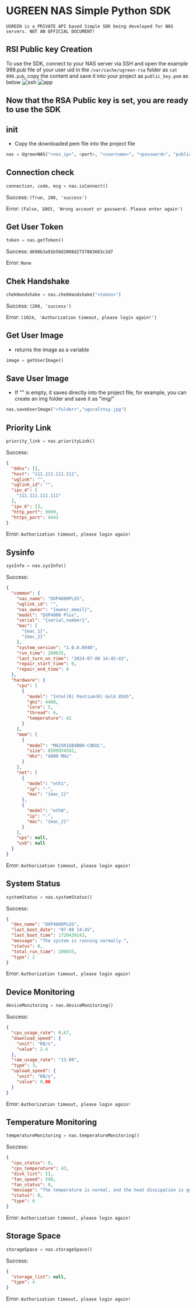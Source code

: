 # UGREEN NAS Simple Python SDK
```
UGREEN is a PRIVATE API based Simple SDK being developed for NAS servers. NOT AN OFFICIAL DOCUMENT! 
```
## RSI Public key Creation
To use the SDK, connect to your NAS server via SSH and open the example 999.pub file of your user uid in the ```/var/cache/ugreen-rsa``` folder as ```cat 999.pub```, copy the content and save it into your project as ```public_key.pem``` as below
![ssh](https://i.imgur.com/CnMm2jN.png)
![app](https://i.imgur.com/HLOdOvs.png)

## Now that the RSA Public key is set, you are ready to use the SDK

## init

- Copy the downloaded pem file into the project file
```python
nas = UgreenNAS("<nas_ip>", <port>, "<username>", "<password>", "public_key.pem")
```
## Connection check
```python
connection, code, msg = nas.isConnect()
```

Success: ```(True, 200, 'success')```

Error:  ```(False, 1003, 'Wrong account or password. Please enter again')```

## Get User Token
```python
token = nas.getToken()
```

Success: ```d698b3a91b58d2008d2737883683c3d7```

Error: ```None```

## Chek Handshake
```python
chekHandshake = nas.chekHandshake("<token>")
```

Success: ```(200, 'success')```

Error: ```(1024, 'Authorization timeout, please login again!')```

## Get User Image
- returns the image as a variable
```python
image = getUserImage()
```
## Save User Image
- If "" is empty, it saves directly into the project file, for example, you can create an img folder and save it as "img/"

```python
nas.saveUserImage("<folder>","uguraltnsy.jpg")
```

## Priority Link
```python
priority_link = nas.priorityLink()
```

Success: 
```Json
{
  "ddns": [],
  "host": "111.111.111.111",
  "uglink": "",
  "uglink_id": "",
  "ipv_4": [
    "111.111.111.111"
  ],
  "ipv_6": [],
  "http_port": 9999,
  "https_port": 9443
}
```

Error:  ```Authorization timeout, please login again!```

## Sysinfo
```python
sysInfo = nas.sysInfo()
```

Success: 
```Json
{
  "common": {
    "nas_name": "DXP4800PLUS",
    "uglink_id": "",
    "nas_owner": "{owner_email}",
    "model": "DXP4800 Plus",
    "serial": "{serial_number}",
    "mac": [
      "{mac_1}",
      "{mac_2}"
    ],
    "system_version": "1.0.0.0940",
    "run_time": 200635,
    "last_turn_on_time": "2024-07-08 14:45:43",
    "repair_start_time": 0,
    "repair_end_time": 0
  },
  "hardware": {
    "cpu": [
      {
        "model": "Intel(R) Pentium(R) Gold 8505",
        "ghz": 4400,
        "core": 5,
        "thread": 6,
        "temperature": 42
      }
    ],
    "mem": [
      {
        "model": "M425R1GB4BB0-CQKOL",
        "size": 8589934592,
        "mhz": "4800 MHz"
      }
    ],
    "net": [
      {
        "model": "eth1",
        "ip": "-",
        "mac": "{mac_1}"
      },
      {
        "model": "eth0",
        "ip": "-",
        "mac": "{mac_2}"
      }
    ],
    "ups": null,
    "usb": null
  }
}
```

Error:  ```Authorization timeout, please login again!```

## System Status
```python
systemStatus = nas.systemStatus()
```
Success: 
```Json
{
  "dev_name": "DXP4800PLUS",
  "last_boot_date": "07-08 14:45",
  "last_boot_time": 1720439143,
  "message": "The system is running normally.",
  "status": 0,
  "total_run_time": 200835,
  "type": 2
}
```

Error:  ```Authorization timeout, please login again!```

## Device Monitoring
```python
deviceMonitoring = nas.deviceMonitoring()
```
Success: 
```Json
{
  "cpu_usage_rate": 0.67,
  "download_speed": {
    "unit": "KB/s",
    "value": 2.4
  },
  "ram_usage_rate": "13.09",
  "type": 3,
  "upload_speed": {
    "unit": "KB/s",
    "value": 0.06
  }
}
```

Error:  ```Authorization timeout, please login again!```

## Temperature Monitoring
```python
temperatureMonitoring = nas.temperatureMonitoring()
```
Success: 
```Json
{
  "cpu_status": 0,
  "cpu_temperature": 43,
  "disk_list": [],
  "fan_speed": 590,
  "fan_status": 0,
  "message": "The temperature is normal, and the heat dissipation is good.",
  "status": 0,
  "type": 6
}
```

Error:  ```Authorization timeout, please login again!```

## Storage Space
```python
storageSpace = nas.storageSpace()
```
Success: 
```Json
{
  "storage_list": null,
  "type": 4
}
```

Error:  ```Authorization timeout, please login again!```
